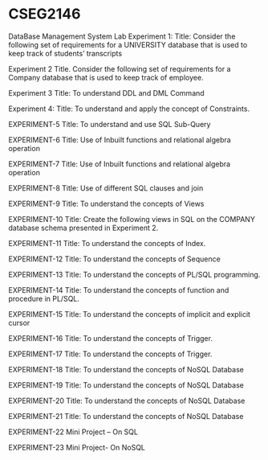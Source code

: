 # CSEG2146
DataBase Management  System Lab
Experiment 1: Title: Consider the following set of requirements for a UNIVERSITY database that is used to keep track of students’ transcripts

Experiment 2 Title. Consider the following set of requirements for a Company database that is used to keep track of employee.

Experiment 3 Title: To understand DDL and DML Command

Experiment 4: Title: To understand and apply the concept of Constraints.

EXPERIMENT-5 Title: To understand and use SQL Sub-Query

EXPERIMENT-6 Title: Use of Inbuilt functions and relational algebra operation

EXPERIMENT-7 Title: Use of Inbuilt functions and relational algebra operation

EXPERIMENT-8 Title: Use of different SQL clauses and join

EXPERIMENT-9 Title: To understand the concepts of Views

EXPERIMENT-10 Title: Create the following views in SQL on the COMPANY database schema presented in Experiment 2.

EXPERIMENT-11 Title: To understand the concepts of Index.

EXPERIMENT-12 Title: To understand the concepts of Sequence

EXPERIMENT-13 Title: To understand the concepts of PL/SQL programming.

EXPERIMENT-14 Title: To understand the concepts of function and procedure in PL/SQL.

EXPERIMENT-15 Title: To understand the concepts of implicit and explicit cursor

EXPERIMENT-16 Title: To understand the concepts of Trigger.

EXPERIMENT-17 Title: To understand the concepts of Trigger.

EXPERIMENT-18 Title: To understand the concepts of NoSQL Database

EXPERIMENT-19 Title: To understand the concepts of NoSQL Database

EXPERIMENT-20 Title: To understand the concepts of NoSQL Database

EXPERIMENT-21 Title: To understand the concepts of NoSQL Database

EXPERIMENT-22 Mini Project – On SQL

EXPERIMENT-23 Mini Project- On NoSQL
